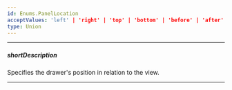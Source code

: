```yaml
---
id: Enums.PanelLocation
acceptValues: 'left' | 'right' | 'top' | 'bottom' | 'before' | 'after'
type: Union
---
```

---
##### shortDescription
Specifies the drawer's position in relation to the view.

---
<!--
dxDrawerOptions.position(api-reference/10 UI Components/dxDrawer/1 Configuration/position.md)(ui/drawer.d.ts)
-->